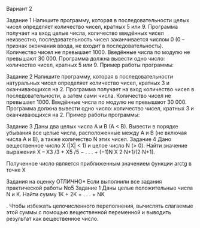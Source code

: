 Вариант 2

Задание 1
Напишите программу, которая в последовательности целых чисел определяет
количество чисел, кратных 5 или 9. Программа получает на вход целые числа,
количество введённых чисел неизвестно, последовательность чисел заканчивается
числом 0 (0 – признак окончания ввода, не входит в последовательность). Количество
чисел не превышает 1000. Введённые числа по модулю не превышают 30 000.
Программа должна вывести одно число: количество чисел, кратных 5 или 9.
Пример работы программы:

Задание 2
Напишите программу, которая в последовательности натуральных чисел определяет
количество чисел, кратных 3 и оканчивающихся на 2. Программа получает на вход
количество чисел в последовательности, а затем сами числа. Количество чисел не
превышает 1000. Введённые числа по модулю не превышают 30 000. Программа должна
вывести одно число: количество чисел, кратных 3 и оканчивающихся на 2.
Пример работы программы:

Задание 3
Даны два целых числа A и B (A < B). Вывести в порядке убывания все целые числа,
расположенные между A и B (не включая числа A и B), а также количество N этих чисел.
Задание 4
Дано вещественное число X (|X| < 1) и целое число N (> 0). Найти
значение выражения
X – X3
/3 + X5
/5 − . . . + (−1)N X 2·N+1/(2·N+1).

Полученное число является приближенным значением функции arctg в точке X

Задания на оценку ОТЛИЧНО*
Если выполнили все задания практической работы No5
Задание 1
Даны целые положительные числа N и K. Найти сумму 1K + 2K + . . . + NK

. Чтобы
избежать целочисленного переполнения, вычислять слагаемые этой суммы с помощью
вещественной переменной и выводить результат как вещественное число.
